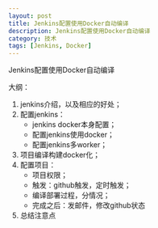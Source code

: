 ```yaml
---
layout: post
title: Jenkins配置使用Docker自动编译
description: Jenkins配置使用Docker自动编译
category: 技术
tags: [Jenkins, Docker]
---
```


Jenkins配置使用Docker自动编译

大纲：

1. jenkins介绍，以及相应的好处；
2. 配置jenkins：
    - jenkins docker本身配置；
    - 配置jenkins使用docker；
    - 配置jenkins多worker；
3. 项目编译构建docker化；
4. 配置项目：
    - 项目权限；
    - 触发：github触发，定时触发；
    - 编译部署过程，分情况；
    - 完成之后：发邮件，修改github状态
5. 总结注意点
